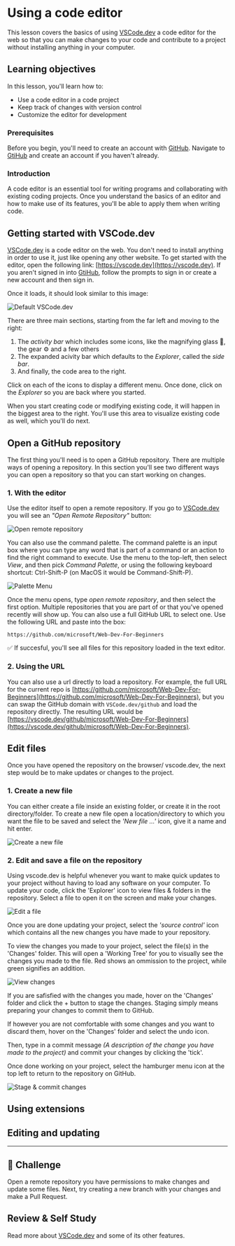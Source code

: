 # Using a code editor

This lesson covers the basics of using [VSCode.dev](https://vscode.dev) a code editor for the web so that you can make changes to your code and contribute to a project without installing anything in your computer.

<!----
TODO: add an optional image
![Using a code editor](../../sketchnotes/webdev101-vscode-dev.png)
> Sketchnote by [Author name](https://example.com)
---->

<!---
## Pre-Lecture Quiz
[Pre-lecture quiz](https://ashy-river-0debb7803.1.azurestaticapps.net/quiz/3)
---->

## Learning objectives

In this lesson, you'll learn how to:

- Use a code editor in a code project
- Keep track of changes with version control
- Customize the editor for development

### Prerequisites

Before you begin, you'll need to create an account with [GitHub](https://github.com). Navigate to [GtiHub](https://github.com/) and create an account if you haven't already.

### Introduction

A code editor is an essential tool for writing programs and collaborating with existing coding projects. Once you understand the basics of an editor and how to make use of its features, you'll be able to apply them when writing code.

## Getting started with VSCode.dev

[VSCode.dev](https://vscode.dev) is a code editor on the web. You don't need to install anything in order to use it, just like opening any other website. To get started with the editor, open the following link: [https://vscode.dev](https://vscode.dev). If you aren't signed in into [GtiHub](https://github.com/), follow the prompts to sign in or create a new account and then sign in.

Once it loads, it should look similar to this image:

![Default VSCode.dev](../images/default-vscode-dev.png)

There are three main sections, starting from the far left and moving to the right:

1. The _activity bar_ which includes some icons, like the magnifying glass 🔎, the gear ⚙️  and a few others
1. The expanded acivity bar which defaults to the _Explorer_, called the _side bar_.
1. And finally, the code area to the right.

Click on each of the icons to display a different menu. Once done, click on the _Explorer_ so you are back where you started.

When you start creating code or modifying existing code, it will happen in the biggest area to the right. You'll use this area to visualize existing code as well, which you'll do next.


## Open a GitHub repository

The first thing you'll need is to open a GitHub repository. There are multiple ways of opening a repository. In this section you'll see two different ways you can open a repository so that you can start working on changes.

### 1. With the editor

Use the editor itself to open a remote repository. If you go to [VSCode.dev](https://vscode.dev) you will see an _"Open Remote Repository"_ button:

![Open remote repository](../images/open-remote-repository.png)

You can also use the command palette. The command palette is an input box where you can type any word that is part of a command or an action to find the right command to execute. Use the menu to the top-left, then select _View_, and then pick _Command Palette_, or using the following keyboard shortcut: Ctrl-Shift-P (on MacOS it would be Command-Shift-P).

![Palette Menu](../images/palette-menu.png)

Once the menu opens, type _open remote repository_, and then select the first option. Multiple repositories that you are part of or that you've opened recently will show up. You can also use a full GitHub URL to select one. Use the following URL and paste into the box:

```
https://github.com/microsoft/Web-Dev-For-Beginners
```

✅ If succesful, you'll see all files for this repository loaded in the text editor.


### 2. Using the URL

You can also use a url directly to load a repository. For example, the full URL for the current repo is [https://github.com/microsoft/Web-Dev-For-Beginners](https://github.com/microsoft/Web-Dev-For-Beginners), but you can swap the GitHub domain with `VSCode.dev/github` and load the repository directly. The resulting URL would be [https://vscode.dev/github/microsoft/Web-Dev-For-Beginners](https://vscode.dev/github/microsoft/Web-Dev-For-Beginners).


## Edit files
Once you have opened the repository on the browser/ vscode.dev, the next step would be to make updates or changes to the project.

### 1. Create a new file

You can either create a file inside an existing folder, or create it in the root directory/folder. To create a new file  open a location/directory to which you want the file to be saved and select the _'New file ...'_ icon, give it a name and hit enter.

![Create a new file](../images/create-new-file.png)

### 2. Edit and save a file on the repository

Using vscode.dev is helpful whenever you want to make quick updates to your project without having to load any software on your computer.
To update your code, click the 'Explorer' icon to view files & folders in the repository.
Select a file to open it on the screen and make your changes.

![Edit a file](../images/edit-a-file.png)

Once you are done updating your project, select the _'source control'_ icon which contains all the new changes you have made to your repository.

To view the changes you made to your project, select the file(s) in the 'Changes' folder. This will open a 'Working Tree' for you to visually see the changes you made to the file. Red shows an ommission to the project, while green signifies an addition.

![View changes](../images/working-tree.png)

If you are safisfied with the changes you made, hover on the 'Changes' folder and click the + button to stage the changes. Staging simply means preparing your changes to commit them to GitHub.

If however you are not comfortable with some changes and you want to discard them, hover on the 'Changes' folder and select the undo icon.

Then, type in a commit message _(A description of the change you have made to the project)_ and commit your changes by clicking the 'tick'.

Once done working on your project, select the hamburger menu icon at the top left to return to the repository on GitHub.

![Stage & commit changes](../images/EditVSCode.dev.gif)

## Using extensions


## Editing and updating


---

## 🚀 Challenge

Open a remote repository you have permissions to make changes and update some files. Next, try creating a new branch with your changes and make a Pull Request.

<!----
## Post-Lecture Quiz
[Post-lecture quiz](https://ashy-river-0debb7803.1.azurestaticapps.net/quiz/4)
---->

## Review & Self Study

Read more about [VSCode.dev](https://code.visualstudio.com/docs/editor/vscode-web?WT.mc_id=academic-0000-alfredodeza) and some of its other features.
